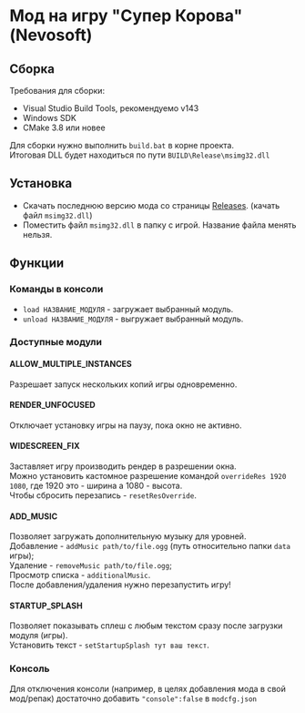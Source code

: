 # Мод на игру "Супер Корова" (Nevosoft)

## Сборка

Требования для сборки:
- Visual Studio Build Tools, рекомендуемо v143
- Windows SDK
- CMake 3.8 или новее

Для сборки нужно выполнить `build.bat` в корне проекта.<br>
Итоговая DLL будет находиться по пути `BUILD\Release\msimg32.dll`

## Установка

- Скачать последнюю версию мода со страницы [Releases](https://github.com/zziger/supercow-mod/releases/latest). (качать файл `msimg32.dll`)
- Поместить файл `msimg32.dll` в папку с игрой. Название файла менять нельзя.

## Функции

### Команды в консоли

- `load НАЗВАНИЕ_МОДУЛЯ` - загружает выбранный модуль.
- `unload НАЗВАНИЕ_МОДУЛЯ` - выгружает выбранный модуль.

### Доступные модули

#### ALLOW_MULTIPLE_INSTANCES
Разрешает запуск нескольких копий игры одновременно.

#### RENDER_UNFOCUSED
Отключает установку игры на паузу, пока окно не активно.

#### WIDESCREEN_FIX
Заставляет игру производить рендер в разрешении окна.<br>
Можно установить кастомное разрешение командой `overrideRes 1920 1080`, где 1920 это - ширина а 1080 - высота.<br>
Чтобы сбросить перезапись - `resetResOverride`.

[//]: # (#### EDITOR)
[//]: # (Включает редактор уровней при запуске игры.)

#### ADD_MUSIC
Позволяет загружать дополнительную музыку для уровней.<br>
Добавление - `addMusic path/to/file.ogg` (путь относительно папки `data` игры);<br>
Удаление - `removeMusic path/to/file.ogg`;<br>
Просмотр списка - `additionalMusic`.<br>
После добавления/удаления нужно перезапустить игру!

#### STARTUP_SPLASH
Позволяет показывать сплеш с любым текстом сразу после загрузки модуля (игры).<br>
Установить текст - `setStartupSplash тут ваш текст`.

### Консоль
Для отключения консоли (например, в целях добавления мода в свой мод/репак) достаточно добавить `"console":false` в `modcfg.json`